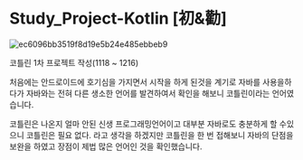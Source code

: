 # Study_Project-Kotlin [初&勸]

![ec6096bb3519f8d19e5b24e485ebbeb9](https://user-images.githubusercontent.com/53751665/73323895-5957c380-428c-11ea-9de3-a2c3db8da49e.jpg)

코틀린 1차 프로젝트 작성(1118 ~ 1216)

처음에는 안드로이드에 호기심을 가지면서 시작을 하게 된것을 계기로 자바를 사용을하다가
자바와는 전혀 다른 생소한 언어를 발견하여서 확인을 해보니 코틀린이라는 언어였습니다.

코틀린은 나온지 얼마 안된 신생 프로그래밍언어이고 대부분 자바로도 충분하게 할 수있으니 코틀린은 필요 없다.
라고 생각을 하겠지만 코틀린을 한 번 접해보니 자바의 단점을 보완을 하였고 장점이 제법 많은 언어인 것을 확인했습니다.
